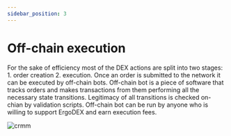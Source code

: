 ```yaml
---
sidebar_position: 3
---
```


# Off-chain execution

For the sake of efficiency most of the DEX actions are split into two stages: 1. order creation 2. execution. Once an order is submitted to the network it can be executed by off-chain bots. Off-chain bot is a piece of software that tracks orders and makes transactions from them performing all the necessary state transitions. Legitimacy of all transitions is checked on-chian by validation scripts. Off-chain bot can be run by anyone who is willing to support ErgoDEX and earn execution fees.

![crmm](/img/protocol-overview/amm/3.png)

